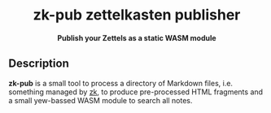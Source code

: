 <div align="center">
<h1>zk-pub zettelkasten publisher</h1>
<h4>Publish your Zettels as a static WASM module</h4>
</div>

## Description

**zk-pub** is a small tool to process a directory of Markdown files, i.e.
something managed by [zk](https://github.com/mickael-menu/zk), to produce
pre-processed HTML fragments and a small yew-bassed WASM module to search all
notes.

